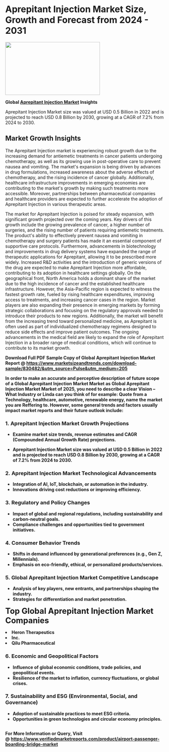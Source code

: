<H1>Aprepitant Injection Market Size, Growth and Forecast from 2024 - 2031</H1><img class="aligncenter size-medium wp-image-584254" src="https://thirdeyenews.in/wp-content/uploads/2024/09/Global-Market-Research-300x168.jpeg" alt="" width="300" height="168" /><p><strong>Global&nbsp;<a href="https://www.marketsizeandtrends.com/download-sample/830482/&amp;utm_source=Pulse&amp;utm_medium=205">Aprepitant Injection Market</a> Insights</strong></p><p>Aprepitant Injection Market size was valued at USD 0.5 Billion in 2022 and is projected to reach USD 0.8 Billion by 2030, growing at a CAGR of 7.2% from 2024 to 2030.</p><p><h2>Market Growth Insights</h2> <p>The Aprepitant Injection market is experiencing robust growth due to the increasing demand for antiemetic treatments in cancer patients undergoing chemotherapy, as well as its growing use in post-operative care to prevent nausea and vomiting. The market's expansion is being driven by advances in drug formulations, increased awareness about the adverse effects of chemotherapy, and the rising incidence of cancer globally. Additionally, healthcare infrastructure improvements in emerging economies are contributing to the market's growth by making such treatments more accessible. Moreover, partnerships between pharmaceutical companies and healthcare providers are expected to further accelerate the adoption of Aprepitant Injection in various therapeutic areas.</p> <p><strong></strong></p> <p>The market for Aprepitant Injection is poised for steady expansion, with significant growth projected over the coming years. Key drivers of this growth include the growing prevalence of cancer, a higher number of surgeries, and the rising number of patients requiring antiemetic treatments. The product's ability to effectively prevent nausea and vomiting in chemotherapy and surgery patients has made it an essential component of supportive care protocols. Furthermore, advancements in biotechnology and improvements in drug delivery systems have expanded the range of therapeutic applications for Aprepitant, allowing it to be prescribed more widely. Increased R&D activities and the introduction of generic versions of the drug are expected to make Aprepitant Injection more affordable, contributing to its adoption in healthcare settings globally. On the geographical front, North America holds a dominant share of the market due to the high incidence of cancer and the established healthcare infrastructure. However, the Asia-Pacific region is expected to witness the fastest growth rate, fueled by rising healthcare expenditures, improving access to treatments, and increasing cancer cases in the region. Market players are also expanding their presence in emerging markets by forming strategic collaborations and focusing on the regulatory approvals needed to introduce their products to new regions. Additionally, the market will benefit from the increasing trend toward personalized medicine, as Aprepitant is often used as part of individualized chemotherapy regimens designed to reduce side effects and improve patient outcomes. The ongoing advancements in the medical field are likely to expand the role of Aprepitant Injection in a broader range of medical conditions, which will continue to contribute to its market growth. <p><strong></p><p><span class=""><strong>Download Full PDF Sample Copy of Global Aprepitant Injection Market Report</strong> @ <a href="https://www.marketsizeandtrends.com/download-sample/830482/&amp;utm_source=Pulse&amp;utm_medium=205" target="_blank">https://www.marketsizeandtrends.com/download-sample/830482/&amp;utm_source=Pulse&amp;utm_medium=205</a></span></p><p>In order to make an accurate and perceptive description of future scope of a Global&nbsp;Aprepitant Injection Market Market as Global&nbsp;Aprepitant Injection Market Market of 2025, you need to describe a clear Vision &ndash; What Industry or Linda can you think of for example: Quote from a Technology, healthcare, automotive, renewable energy, name the market you are Reffering to. However, some general trends and factors usually impact market reports and their future outlook include:</p><h3>1.&nbsp;<strong>Aprepitant Injection Market Growth Projections</strong></h3><ul><li>Examine market size trends, revenue estimates and CAGR (Compounded Annual Growth Rate) projections.</li><li><p>Aprepitant Injection Market size was valued at USD 0.5 Billion in 2022 and is projected to reach USD 0.8 Billion by 2030, growing at a CAGR of 7.2% from 2024 to 2030.</p></li></ul><h3>2.&nbsp;<strong>Aprepitant Injection Market Technological Advancements</strong></h3><ul><li>Integration of AI, IoT, blockchain, or automation in the industry.</li><li>Innovations driving cost reductions or improving efficiency.</li></ul><h3>3.&nbsp;<strong>Regulatory and Policy Changes</strong></h3><ul><li>Impact of global and regional regulations, including sustainability and carbon-neutral goals.</li><li>Compliance challenges and opportunities tied to government initiatives.</li></ul><h3>4.&nbsp;<strong>Consumer Behavior Trends</strong></h3><ul><li>Shifts in demand influenced by generational preferences (e.g., Gen Z, Millennials).</li><li>Emphasis on eco-friendly, ethical, or personalized products/services.</li></ul><h3>5.&nbsp;<strong>Global Aprepitant Injection Market Competitive Landscape</strong></h3><ul><li>Analysis of key players, new entrants, and partnerships shaping the industry.</li><li>Strategies for differentiation and market penetration.</li></ul><p data-pm-slice="1 1 []"><span style="color: inherit; font-family: inherit; font-size: 25px;">Top Global Aprepitant Injection Market Companies</span></p><div class="" data-test-id=""><p><li>Heron Therapeutics</li><li> Inc.</li><li> Qilu Pharmaceutical</li></p></div><h3>6.&nbsp;<strong>Economic and Geopolitical Factors</strong></h3><ul><li>Influence of global economic conditions, trade policies, and geopolitical events.</li><li>Resilience of the market to inflation, currency fluctuations, or global crises.</li></ul><h3>7.&nbsp;<strong>Sustainability and ESG (Environmental, Social, and Governance)</strong></h3><ul><li>Adoption of sustainable practices to meet ESG criteria.</li><li>Opportunities in green technologies and circular economy principles.</li></ul><h2><strong style="font-size: 14px;">For More Information or Query, Visit @&nbsp;</strong><a style="background-color: #ffffff; font-size: 14px;" href="https://www.marketsizeandtrends.com/report/aprepitant-injection-market/" target="_blank">https://www.verifiedmarketreports.com/product/airport-passenger-boarding-bridge-market</a></h2>
